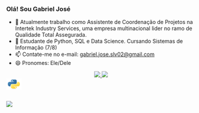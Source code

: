 ### Olá! Sou Gabriel José

- 🔭 Atualmente trabalho como Assistente de Coordenação de Projetos na Intertek Industry Services, uma empresa multinacional lider no ramo de Qualidade Total Assegurada.
- 🌱 Estudante de Python, SQL e Data Science. Cursando Sistemas de Informação (7/8)
- 📫 Contate-me no e-mail: gabriel.jose.slv02@gmail.com
- 😄 Pronomes: Ele/Dele

<div align="center">
  <a href="https://github.com/gabriel-jjs">
  <img height="180em" src="https://github-readme-stats.vercel.app/api?username=gabriel-jjs&show_icons=true&theme=dark&include_all_commits=true&count_private=true"/>
  <img height="180em" src="https://github-readme-stats.vercel.app/api/top-langs/?username=gabriel-jjs&layout=compact&langs_count=7&theme=dark"/>
</div>
  
  <img align="center" height="30" width="40" src="https://raw.githubusercontent.com/devicons/devicon/master/icons/python/python-original.svg">
  
  ##
  
  <a href="https://www.linkedin.com/in/gabriel-jos%C3%A9-dasilva/" target="_blank"><img src="https://img.shields.io/badge/-LinkedIn-%230077B5?style=for-the-badge&logo=linkedin&logoColor=white" target="_blank"></a> 
